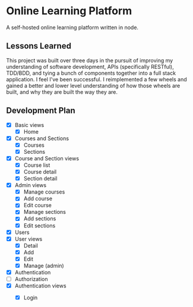 # Online Learning Platform

A self-hosted online learning platform written in node.

## Lessons Learned

This project was built over three days in the pursuit of improving my understanding of software development, APIs (specifically RESTful), TDD/BDD, and tying a bunch of components together into a full stack application. I feel I've been successful. I reimplemented a few wheels and gained a better and lower level understanding of how those wheels are built, and why they are built the way they are.

## Development Plan

- [x] Basic views
  - [x] Home
- [x] Courses and Sections
  - [x] Courses
  - [x] Sections
- [x] Course and Section views
  - [x] Course list
  - [x] Course detail
  - [x] Section detail
- [x] Admin views
  - [x] Manage courses
  - [x] Add course
  - [x] Edit course
  - [x] Manage sections
  - [x] Add sections
  - [x] Edit sections
- [x] Users
- [x] User views
  - [x] Detail
  - [x] Add
  - [x] Edit
  - [x] Manage (admin)
- [x] Authentication
- [ ] Authorization
- [x] Authentication views
  - [x] Login

